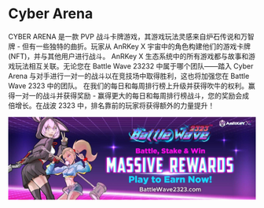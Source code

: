 # Cyber Arena

CYBER ARENA 是一款 PVP 战斗卡牌游戏，其游戏玩法灵感来自炉石传说和万智牌 - 但有一些独特的曲折。玩家从 AnRKey X 宇宙中的角色构建他们的游戏卡牌 (NFT)，并与其他用户进行战斗。
AnRKey X 生态系统中的所有游戏都与故事和游戏玩法相互关联。无论您在 Battle Wave 23232 中属于哪个团队——踏入 Cyber Arena 与对手进行一对一的战斗以在竞技场中取得胜利，这也将加强您在 Battle Wave 2323 中的团队。
在我们的每日和每周排行榜上升级并获得吹牛的权利。赢得一对一的战斗并获得奖励 - 赢得更大的每日和每周排行榜战斗，您的奖励会成倍增长。在战波 2323 中，排名靠前的玩家将获得额外的力量提升！

![1500x500](1500x500.jpg)

